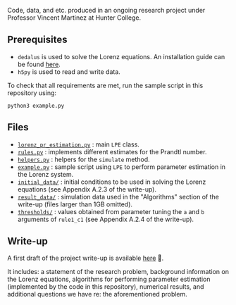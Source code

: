 Code, data, and etc. produced in an ongoing research project under Professor Vincent Martinez at Hunter College.

## Prerequisites
* `dedalus` is used to solve the Lorenz equations. An installation guide can be found [here](https://dedalus-project.readthedocs.io/en/latest/installation.html).
* `h5py` is used to read and write data.

To check that all requirements are met, run the sample script in this repository using:
```
python3 example.py
```

## Files
* [`lorenz_pr_estimation.py`](https://github.com/unis-ing/lorenz-parameter-estimation/blob/master/lorenz_pr_estimation.py) :  main `LPE` class.
* [`rules.py`](https://github.com/unis-ing/lorenz-parameter-estimation/blob/master/rules.py) : implements different estimates for the Prandtl number.
* [`helpers.py`](https://github.com/unis-ing/lorenz-parameter-estimation/blob/master/helpers.py) : helpers for the `simulate` method.
* [`example.py`](https://github.com/unis-ing/lorenz-parameter-estimation/blob/master/example.py) : sample script using `LPE` to perform parameter estimation in the Lorenz system.
* [`initial_data/`](https://github.com/unis-ing/lorenz-parameter-estimation/tree/master/initial_data) : initial conditions to be used in solving the Lorenz equations (see Appendix A.2.3 of the write-up).
* [`result_data/`](https://github.com/unis-ing/lorenz-parameter-estimation/tree/master/result_data) : simulation data used in the "Algorithms" section of the write-up (files larger than 1GB omitted).
* [`thresholds/`](https://github.com/unis-ing/lorenz-parameter-estimation/tree/master/thresholds) : values obtained from parameter tuning the `a` and `b` arguments of `rule1_c1` (see Appendix A.2.4 of the write-up).

## Write-up
A first draft of the project write-up is available [here](https://github.com/unis-ing/lorenz-parameter-estimation/blob/master/writeup.pdf) 🥳. 

It includes: a statement of the research problem, background information on the Lorenz equations, algorithms for performing parameter estimation (implemented by the code in this repository), numerical results, and additional questions we have re: the aforementioned problem.
